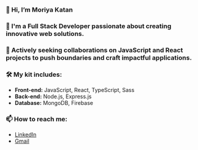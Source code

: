 ### 👋 Hi, I’m Moriya Katan 
### 🌱 I'm a Full Stack Developer passionate about creating innovative web solutions.
### 👀 Actively seeking collaborations on JavaScript and React projects to push boundaries and craft impactful applications.
### 🛠️ My kit includes:
- **Front-end:** JavaScript, React, TypeScript, Sass
- **Back-end:** Node.js, Express.js
- **Database:** MongoDB, Firebase

### 📫 How to reach me:
- [LinkedIn](https://www.linkedin.com/in/moriya-katan-5248316b/)
- [Gmail](mailto:moriyakatan@gmail.com)

<!---
mktana/mktana is a ✨ special ✨ repository because its `README.md` (this file) appears on your GitHub profile.
You can click the Preview link to take a look at your changes.
--->
